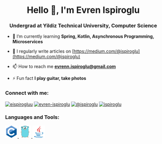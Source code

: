 <h1 align="center">Hello 👋, I'm Evren Ispiroglu</h1>
<h3 align="center">Undergrad at Yildiz Technical University, Computer Science</h3>

- 🔭 I’m currently learning **Spring, Kotlin, Asynchronous Programming, Microservices**

- 📝 I regularly write articles on [https://medium.com/@ispiroglu](https://medium.com/@ispiroglu)

- 📫 How to reach me **evrenn.ispiroglu@gmail.com**

- ⚡ Fun fact **I play guitar, take photos**

<h3 align="left">Connect with me:</h3>
<p align="left">
<a href="https://twitter.com/eispirogluu" target="blank"><img align="center" src="https://raw.githubusercontent.com/rahuldkjain/github-profile-readme-generator/master/src/images/icons/Social/twitter.svg" alt="eispirogluu" height="30" width="40" /></a>
<a href="https://linkedin.com/in/evren-ispiroglu" target="blank"><img align="center" src="https://raw.githubusercontent.com/rahuldkjain/github-profile-readme-generator/master/src/images/icons/Social/linked-in-alt.svg" alt="evren-ispiroglu" height="30" width="40" /></a>
<a href="https://medium.com/@ispiroglu" target="blank"><img align="center" src="https://raw.githubusercontent.com/rahuldkjain/github-profile-readme-generator/master/src/images/icons/Social/medium.svg" alt="@ispiroglu" height="30" width="40" /></a>
<a href="https://www.hackerrank.com/ispiroglu" target="blank"><img align="center" src="https://raw.githubusercontent.com/rahuldkjain/github-profile-readme-generator/master/src/images/icons/Social/hackerrank.svg" alt="ispiroglu" height="30" width="40" /></a>
</p>

<h3 align="left">Languages and Tools:</h3>
<p align="left"> <a href="https://www.cprogramming.com/" target="_blank" rel="noreferrer"> <img src="https://raw.githubusercontent.com/devicons/devicon/master/icons/c/c-original.svg" alt="c" width="40" height="40"/> </a> <a href="https://golang.org" target="_blank" rel="noreferrer"> <img src="https://raw.githubusercontent.com/devicons/devicon/master/icons/go/go-original.svg" alt="go" width="40" height="40"/> </a> <a href="https://www.java.com" target="_blank" rel="noreferrer"> <img src="https://raw.githubusercontent.com/devicons/devicon/master/icons/java/java-original.svg" alt="java" width="40" height="40"/> </a> </p>

